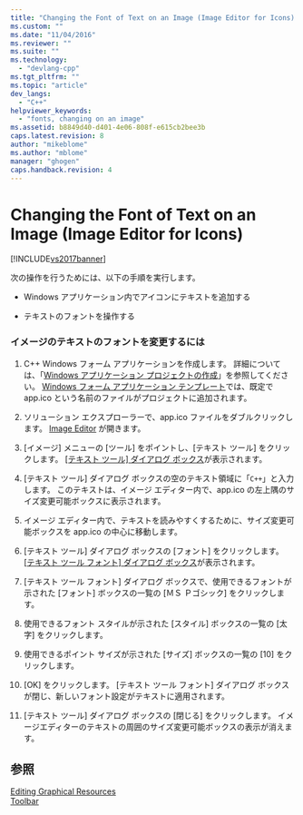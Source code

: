 ```yaml
---
title: "Changing the Font of Text on an Image (Image Editor for Icons) | Microsoft Docs"
ms.custom: ""
ms.date: "11/04/2016"
ms.reviewer: ""
ms.suite: ""
ms.technology: 
  - "devlang-cpp"
ms.tgt_pltfrm: ""
ms.topic: "article"
dev_langs: 
  - "C++"
helpviewer_keywords: 
  - "fonts, changing on an image"
ms.assetid: b8849d40-d401-4e06-808f-e615cb2bee3b
caps.latest.revision: 8
author: "mikeblome"
ms.author: "mblome"
manager: "ghogen"
caps.handback.revision: 4
---
```

# Changing the Font of Text on an Image (Image Editor for Icons)
[!INCLUDE[vs2017banner](../assembler/inline/includes/vs2017banner.md)]

次の操作を行うためには、以下の手順を実行します。  
  
-   Windows アプリケーション内でアイコンにテキストを追加する  
  
-   テキストのフォントを操作する  
  
### イメージのテキストのフォントを変更するには  
  
1.  C\+\+ Windows フォーム アプリケーションを作成します。  詳細については、「[Windows アプリケーション プロジェクトの作成](http://msdn.microsoft.com/ja-jp/b2f93fed-c635-4705-8d0e-cf079a264efa)」を参照してください。  [Windows フォーム アプリケーション テンプレート](http://msdn.microsoft.com/ja-jp/1babdebf-ab3f-4a64-a608-98499a5b9cea)では、既定で app.ico という名前のファイルがプロジェクトに追加されます。  
  
2.  ソリューション エクスプローラーで、app.ico ファイルをダブルクリックします。  [Image Editor](../mfc/image-editor-for-icons.md) が開きます。  
  
3.  \[イメージ\] メニューの \[ツール\] をポイントし、\[テキスト ツール\] をクリックします。  [&#91;テキスト ツール&#93; ダイアログ ボックス](../Topic/Text%20Tool%20Dialog%20Box%20\(Image%20Editor%20for%20Icons\).md)が表示されます。  
  
4.  \[テキスト ツール\] ダイアログ ボックスの空のテキスト領域に「`C++`」と入力します。  このテキストは、イメージ エディター内で、app.ico の左上隅のサイズ変更可能ボックスに表示されます。  
  
5.  イメージ エディター内で、テキストを読みやすくするために、サイズ変更可能ボックスを app.ico の中心に移動します。  
  
6.  \[テキスト ツール\] ダイアログ ボックスの \[フォント\] をクリックします。  [&#91;テキスト ツール フォント&#93; ダイアログ ボックス](../mfc/text-tool-font-dialog-box-image-editor-for-icons.md)が表示されます。  
  
7.  \[テキスト ツール フォント\] ダイアログ ボックスで、使用できるフォントが示された \[フォント\] ボックスの一覧の \[ＭＳ Ｐゴシック\] をクリックします。  
  
8.  使用できるフォント スタイルが示された \[スタイル\] ボックスの一覧の \[太字\] をクリックします。  
  
9. 使用できるポイント サイズが示された \[サイズ\] ボックスの一覧の \[10\] をクリックします。  
  
10. \[OK\] をクリックします。  \[テキスト ツール フォント\] ダイアログ ボックスが閉じ、新しいフォント設定がテキストに適用されます。  
  
11. \[テキスト ツール\] ダイアログ ボックスの \[閉じる\] をクリックします。  イメージエディターのテキストの周囲のサイズ変更可能ボックスの表示が消えます。  
  
## 参照  
 [Editing Graphical Resources](../mfc/editing-graphical-resources-image-editor-for-icons.md)   
 [Toolbar](../mfc/toolbar-image-editor-for-icons.md)